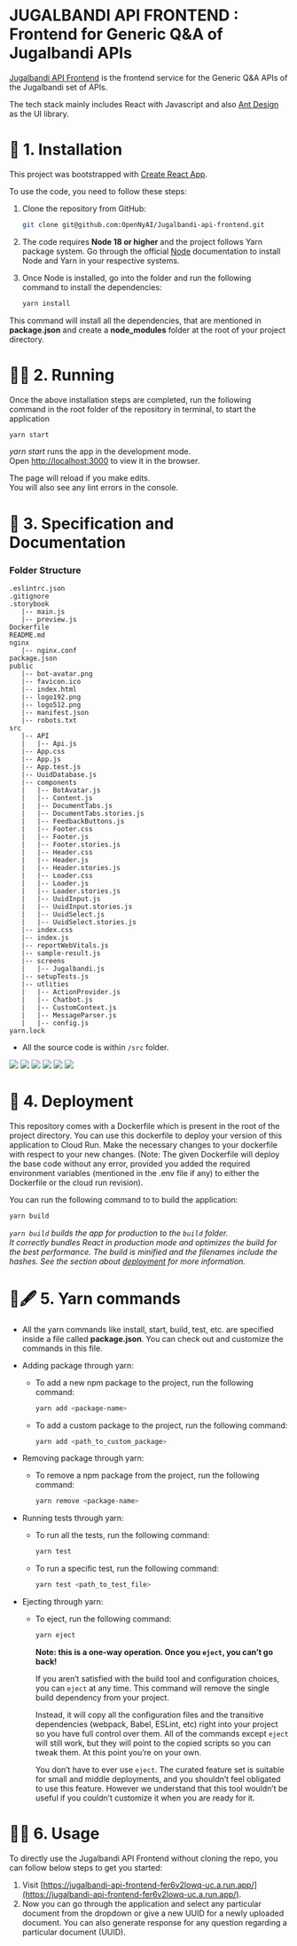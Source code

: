 # JUGALBANDI API FRONTEND : Frontend for Generic Q&A of Jugalbandi APIs

[Jugalbandi API Frontend](https://jugalbandi-api-frontend-fer6v2lowq-uc.a.run.app/) is the frontend service for the Generic Q&A APIs of the Jugalbandi set of APIs. 

The tech stack mainly includes React with Javascript and also [Ant Design](https://ant.design/components/overview/) as the UI library.

# 🔧 1. Installation

This project was bootstrapped with [Create React App](https://github.com/facebook/create-react-app).

To use the code, you need to follow these steps:

1. Clone the repository from GitHub:

   ```bash
   git clone git@github.com:OpenNyAI/Jugalbandi-api-frontend.git
   ```

2. The code requires **Node 18 or higher** and the project follows Yarn package system. Go through the official [Node](https://nodejs.org/en/docs) documentation to install Node and Yarn in your respective systems.

3. Once Node is installed, go into the folder and run the following command to install the dependencies:

   ```bash
   yarn install
   ```

This command will install all the dependencies, that are mentioned in **package.json** and create a **node_modules** folder at the root of your project directory.


# 🏃🏻 2. Running

Once the above installation steps are completed, run the following command in the root folder of the repository in terminal, to start the application

```bash
yarn start
```

*yarn start* runs the app in the development mode.\
Open [http://localhost:3000](http://localhost:3000) to view it in the browser.

The page will reload if you make edits.\
You will also see any lint errors in the console.


# 📃 3. Specification and Documentation

### Folder Structure

```
.eslintrc.json
.gitignore
.storybook
   |-- main.js
   |-- preview.js
Dockerfile
README.md
nginx
   |-- nginx.conf
package.json
public
   |-- bot-avatar.png
   |-- favicon.ico
   |-- index.html
   |-- logo192.png
   |-- logo512.png
   |-- manifest.json
   |-- robots.txt
src
   |-- API
   |   |-- Api.js
   |-- App.css
   |-- App.js
   |-- App.test.js
   |-- UuidDatabase.js
   |-- components
   |   |-- BotAvatar.js
   |   |-- Content.js
   |   |-- DocumentTabs.js
   |   |-- DocumentTabs.stories.js
   |   |-- FeedbackButtons.js
   |   |-- Footer.css
   |   |-- Footer.js
   |   |-- Footer.stories.js
   |   |-- Header.css
   |   |-- Header.js
   |   |-- Header.stories.js
   |   |-- Loader.css
   |   |-- Loader.js
   |   |-- Loader.stories.js
   |   |-- UuidInput.js
   |   |-- UuidInput.stories.js
   |   |-- UuidSelect.js
   |   |-- UuidSelect.stories.js
   |-- index.css
   |-- index.js
   |-- reportWebVitals.js
   |-- sample-result.js
   |-- screens
   |   |-- Jugalbandi.js
   |-- setupTests.js
   |-- utlities
   |   |-- ActionProvider.js
   |   |-- Chatbot.js
   |   |-- CustomContext.js
   |   |-- MessageParser.js
   |   |-- config.js
yarn.lock
```
- All the source code is within `/src` folder.

<img src="/public/1.png"/>

<img src="/public/2.png"/>

<img src="/public/3.png"/>

<img src="/public/4.png"/>

<img src="/public/5.png"/>

<img src="/public/6.png"/>

# 🚀 4. Deployment

This repository comes with a Dockerfile which is present in the root of the project directory. You can use this dockerfile to deploy your version of this application to Cloud Run.
Make the necessary changes to your dockerfile with respect to your new changes. (Note: The given Dockerfile will deploy the base code without any error, provided you added the required environment variables (mentioned in the .env file if any) to either the Dockerfile or the cloud run revision).

You can run the following command to to build the application:

```bash
yarn build
```

_`yarn build` builds the app for production to the `build` folder.\
It correctly bundles React in production mode and optimizes the build for the best performance. The build is minified and the filenames include the hashes. See the section about [deployment](https://facebook.github.io/create-react-app/docs/deployment) for more information._


# 📜🖋 5. Yarn commands

- All the yarn commands like install, start, build, test, etc. are specified inside a file called **package.json**. You can check out and customize the commands in this file.
- Adding package through yarn:

  - To add a new npm package to the project, run the following command:

    ```bash
    yarn add <package-name>
    ```

  - To add a custom package to the project, run the following command:

    ```bash
    yarn add <path_to_custom_package>
    ```

- Removing package through yarn:

  - To remove a npm package from the project, run the following command:

    ```bash
    yarn remove <package-name>
    ```

- Running tests through yarn:

  - To run all the tests, run the following command:

    ```bash
    yarn test
    ```

  - To run a specific test, run the following command:

    ```bash
    yarn test <path_to_test_file>
    ```

- Ejecting through yarn:

  - To eject, run the following command:

    ```bash
    yarn eject
    ```

    **Note: this is a one-way operation. Once you `eject`, you can’t go back!**

    If you aren’t satisfied with the build tool and configuration choices, you can `eject` at any time. This command will remove the single build dependency from your project.

    Instead, it will copy all the configuration files and the transitive dependencies (webpack, Babel, ESLint, etc) right into your project so you have full control over them. All of the commands except `eject` will still work, but they will point to the copied scripts so you can tweak them. At this point you’re on your own.

    You don’t have to ever use `eject`. The curated feature set is suitable for small and middle deployments, and you shouldn’t feel obligated to use this feature. However we understand that this tool wouldn’t be useful if you couldn’t customize it when you are ready for it.   

# 👩‍💻 6. Usage

To directly use the Jugalbandi API Frontend without cloning the repo, you can follow below steps to get you started:

1.  Visit [https://jugalbandi-api-frontend-fer6v2lowq-uc.a.run.app/](https://jugalbandi-api-frontend-fer6v2lowq-uc.a.run.app/).
2.  Now you can go through the application and select any particular document from the dropdown or give a new UUID for a newly uploaded document. You can also generate response for any question regarding a particular document (UUID).
